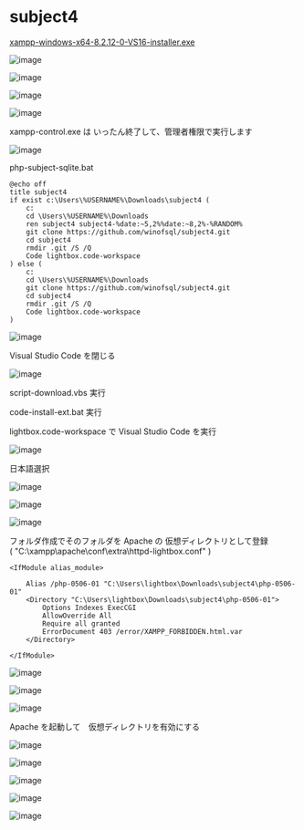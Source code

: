 # subject4

[xampp-windows-x64-8.2.12-0-VS16-installer.exe](https://sourceforge.net/projects/xampp/files/XAMPP%20Windows/8.2.12/)

![image](https://github.com/winofsql/subject4/assets/1501327/b682ab09-c687-4efb-ab30-6ede841ae630)

![image](https://github.com/winofsql/subject4/assets/1501327/d830f511-788b-47ce-8a1b-908576d67eef)

![image](https://github.com/winofsql/subject4/assets/1501327/70dfef74-63ef-4b20-9ff1-ece42b3b26b7)

![image](https://github.com/winofsql/subject4/assets/1501327/9a8fb14f-553f-4e9a-a7c3-56c76d455c9f)

xampp-control.exe は いったん終了して、管理者権限で実行します

![image](https://github.com/winofsql/subject4/assets/1501327/df478fc1-7caa-4247-b2c2-f180b3b5e44e)

php-subject-sqlite.bat
```
@echo off
title subject4
if exist c:\Users\%USERNAME%\Downloads\subject4 (
	c: 
	cd \Users\%USERNAME%\Downloads
	ren subject4 subject4-%date:~5,2%%date:~8,2%-%RANDOM%
	git clone https://github.com/winofsql/subject4.git
	cd subject4
	rmdir .git /S /Q 
	Code lightbox.code-workspace
) else (
	c: 
	cd \Users\%USERNAME%\Downloads
	git clone https://github.com/winofsql/subject4.git
	cd subject4
	rmdir .git /S /Q 
	Code lightbox.code-workspace
)
```

![image](https://github.com/winofsql/subject4/assets/1501327/dd0d8022-a4f1-44a8-8b1e-eae13bb5435a)

Visual Studio Code を閉じる

![image](https://github.com/winofsql/subject4/assets/1501327/dcc99fa5-6e73-426d-9957-a398e3259848)

script-download.vbs 実行

code-install-ext.bat 実行

lightbox.code-workspace で Visual Studio Code を実行

![image](https://github.com/winofsql/subject4/assets/1501327/47765f45-1aa6-4f1f-8788-9b97d609b11f)

日本語選択

![image](https://github.com/winofsql/subject4/assets/1501327/e5d4c194-0d7a-435a-a13c-079d994a755c)

![image](https://github.com/winofsql/subject4/assets/1501327/8107844d-f202-434f-8d93-2dae622b4ee8)

![image](https://github.com/winofsql/subject4/assets/1501327/8e8a31fd-0d93-4c0c-ac3c-1052ded46249)

フォルダ作成でそのフォルダを Apache の 仮想ディレクトリとして登録\
( "C:\xampp\apache\conf\extra\httpd-lightbox.conf" )
```
<IfModule alias_module>

    Alias /php-0506-01 "C:\Users\lightbox\Downloads\subject4\php-0506-01"
    <Directory "C:\Users\lightbox\Downloads\subject4\php-0506-01">
        Options Indexes ExecCGI
        AllowOverride All
        Require all granted
        ErrorDocument 403 /error/XAMPP_FORBIDDEN.html.var
    </Directory>

</IfModule>
```

![image](https://github.com/winofsql/subject4/assets/1501327/8352e4ab-5cfb-4946-9443-00fef30ff69b)

![image](https://github.com/winofsql/subject4/assets/1501327/2fbf0d7a-44f7-481d-be6c-1ac9ee53a546)

![image](https://github.com/winofsql/subject4/assets/1501327/3afb3379-0fc4-4a38-8a8f-48f31dbe4ef2)

Apache を起動して　仮想ディレクトリを有効にする

![image](https://github.com/winofsql/subject4/assets/1501327/26ae9ccb-d527-44ac-9942-5febf4e1242b)

![image](https://github.com/winofsql/subject4/assets/1501327/73db47b8-dab5-45c9-8330-6de83d6dc43f)

![image](https://github.com/winofsql/subject4/assets/1501327/b80c3871-14bb-42ea-8c2c-ba14f5ea292a)

![image](https://github.com/winofsql/subject4/assets/1501327/d13c3177-9f5b-4179-aaea-4135fc31c878)

![image](https://github.com/winofsql/subject4/assets/1501327/6ef1a491-d43a-4a48-ab3f-5b03736e2c1a)
